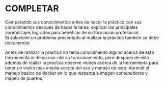 # COMPLETAR  
Comparando sus conocimientos antes de hacer la práctica con sus conocimientos después de hacer la tarea, explicar los principales aprendizajes logrados para beneficio de su formación profesional.  
Si solucionó un problema presentado al realizar la práctica también se debe documentar.

Antes de realizar la practica no tenia conocimiento alguno acerca de esta herramienta ni de su uso i de su funcionamiento, pero despues de esto ademas de realiar la practica observe videos acerca de la herramienta para tener un vision mas amplia acerca del uso y manejo de esta.
Aprendi el manejo basico de docker en lo que respecta a imagen contenedores y mapeo de puertos.
